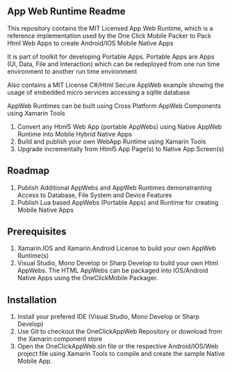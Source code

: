 
## App Web Runtime Readme

This repository contains the MIT Licensed App Web Runtime, which is a reference implementation used by the One Click Mobile Packer to Pack Html Web Apps to create Android/IOS Mobile Native Apps

It is part of toolkit for developing Portable Apps. Portable Apps are Apps (UI, Data, File and Interaction) which can be redeployed from one run time environment to another run time environment

Also contains a MIT License C#/Html Secure AppWeb example showing the usage of embedded micro services accessing a sqlite database 

AppWeb Runtimes can be built using Cross Platform AppWeb Components using Xamarin Tools 

<ol>
	<li>
		Convert any Html5 Web App (portable AppWebs) using Native AppWeb Runtime into Mobile Hybrid Native Apps   
	</li>  	  
	<li>
		Build and publish your own WebApp Runtime using Xamarin Tools
	</li>	  
	<li>
		Upgrade incrementally from Html5 App Page(s) to Native App Screen(s)
	</li>
</ol>

## Roadmap

<ol>  
	<li>
		Publish Additional AppWebs and AppWeb Runtimes demonstranting Access to Database, File System and Device Features
	</li>    
	<li>
		Publish Lua based AppWebs (Portable Apps) and Runtime for creating Mobile Native Apps
	</li>
</ol>

## Prerequisites

<ol>
    <li>
		Xamarin.IOS and Xamarin.Android License to build your own AppWeb Runtime(s)
	</li>    
	<li>
		Visual Studio, Mono Develop or Sharp Develop to build your own Html AppWebs. The HTML AppWebs can be packaged into IOS/Android Native Apps using the OneClickMobile Packager.
	</li>    
</ol>

## Installation

<ol>
    <li>
		Install your prefered IDE (Visual Studio, Mono Develop or Sharp Develop)  
	</li>    
	<li>
		Use Git to checkout the OneClickAppWeb Repository or download from the Xamarin component store
    </li>    
	<li>
		Open the OneClickAppWeb.sln file or the respective Android/IOS/Web project file using Xamarin Tools to compile and create the sample Native Mobile App.
    </li>
</ol>
